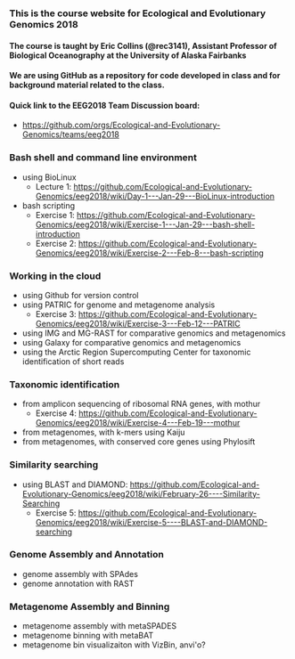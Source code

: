 ### This is the course website for Ecological and Evolutionary Genomics 2018

#### The course is taught by Eric Collins (@rec3141), Assistant Professor of Biological Oceanography at the University of Alaska Fairbanks

#### We are using GitHub as a repository for code developed in class and for background material related to the class.

#### Quick link to the EEG2018 Team Discussion board: 
- <https://github.com/orgs/Ecological-and-Evolutionary-Genomics/teams/eeg2018>

### Bash shell and command line environment
- using BioLinux  
    - Lecture 1: <https://github.com/Ecological-and-Evolutionary-Genomics/eeg2018/wiki/Day-1---Jan-29---BioLinux-introduction>
- bash scripting  
    - Exercise 1: <https://github.com/Ecological-and-Evolutionary-Genomics/eeg2018/wiki/Exercise-1---Jan-29---bash-shell-introduction>
    - Exercise 2: <https://github.com/Ecological-and-Evolutionary-Genomics/eeg2018/wiki/Exercise-2---Feb-8---bash-scripting>

### Working in the cloud
- using Github for version control
- using PATRIC for genome and metagenome analysis
    - Exercise 3: <https://github.com/Ecological-and-Evolutionary-Genomics/eeg2018/wiki/Exercise-3---Feb-12---PATRIC>
- using IMG and MG-RAST for comparative genomics and metagenomics
- using Galaxy for comparative genomics and metagenomics 
- using the Arctic Region Supercomputing Center for taxonomic identification of short reads

### Taxonomic identification  
- from amplicon sequencing of ribosomal RNA genes, with mothur
    - Exercise 4: <https://github.com/Ecological-and-Evolutionary-Genomics/eeg2018/wiki/Exercise-4---Feb-19---mothur>
- from metagenomes, with k-mers using Kaiju
- from metagenomes, with conserved core genes using Phylosift

### Similarity searching
- using BLAST and DIAMOND: <https://github.com/Ecological-and-Evolutionary-Genomics/eeg2018/wiki/February-26----Similarity-Searching>
    - Exercise 5: <https://github.com/Ecological-and-Evolutionary-Genomics/eeg2018/wiki/Exercise-5----BLAST-and-DIAMOND-searching>

### Genome Assembly and Annotation
- genome assembly with SPAdes
- genome annotation with RAST

### Metagenome Assembly and Binning
- metagenome assembly with metaSPADES
- metagenome binning with metaBAT
- metagenome bin visualizaiton with VizBin, anvi'o?

